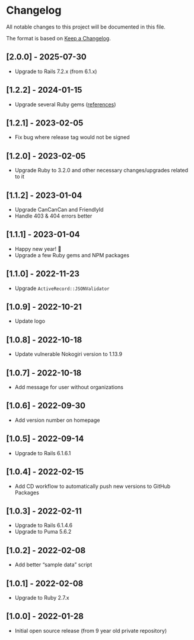 # Changelog

All notable changes to this project will be documented in this file.

The format is based on [Keep a Changelog](https://keepachangelog.com/en/1.0.0/).

## [2.0.0] - 2025-07-30

- Upgrade to Rails 7.2.x (from 6.1.x)

## [1.2.2] - 2024-01-15

- Upgrade several Ruby gems ([references](https://github.com/mirego/killswitch/pulls?q=is%3Apr+is%3Amerged+user%3Adependabot+created%3A2023-02-05..2024-01-15))

## [1.2.1] - 2023-02-05

- Fix bug where release tag would not be signed

## [1.2.0] - 2023-02-05

- Upgrade Ruby to 3.2.0 and other necessary changes/upgrades related to it

## [1.1.2] - 2023-01-04

- Upgrade CanCanCan and FriendlyId
- Handle 403 & 404 errors better

## [1.1.1] - 2023-01-04

- Happy new year! 🎉
- Upgrade a few Ruby gems and NPM packages

## [1.1.0] - 2022-11-23

- Upgrade `ActiveRecord::JSONValidator`

## [1.0.9] - 2022-10-21

- Update logo

## [1.0.8] - 2022-10-18

- Update vulnerable Nokogiri version to 1.13.9

## [1.0.7] - 2022-10-18

- Add message for user without organizations

## [1.0.6] - 2022-09-30

- Add version number on homepage

## [1.0.5] - 2022-09-14

- Upgrade to Rails 6.1.6.1

## [1.0.4] - 2022-02-15

- Add CD workflow to automatically push new versions to GitHub Packages

## [1.0.3] - 2022-02-11

- Upgrade to Rails 6.1.4.6
- Upgrade to Puma 5.6.2

## [1.0.2] - 2022-02-08

- Add better “sample data” script

## [1.0.1] - 2022-02-08

- Upgrade to Ruby 2.7.x

## [1.0.0] - 2022-01-28

- Initial open source release (from 9 year old private repository)

